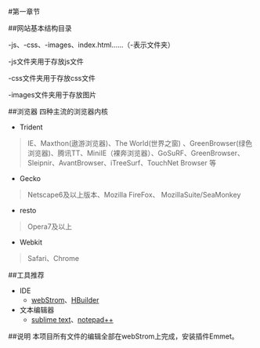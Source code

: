 #第一章节

##网站基本结构目录

-js、-css、-images、index.html……（-表示文件夹）

-js文件夹用于存放js文件

-css文件夹用于存放css文件

-images文件夹用于存放图片

##浏览器
四种主流的浏览器内核

+ Trident
>IE、Maxthon(遨游浏览器)、The World(世界之窗) 、GreenBrowser(绿色浏览器)、腾讯TT、MiniIE（裸奔浏览器）、GoSuRF、GreenBrowser、Sleipnir、AvantBrowser、iTreeSurf、TouchNet Browser 等  

+ Gecko
>Netscape6及以上版本、Mozilla FireFox、 MozillaSuite/SeaMonkey

+ resto
>Opera7及以上 

+ Webkit
>Safari、Chrome 

##工具推荐
+ IDE
	+ [webStrom](http://www.jetbrains.com/webstorm/)、[HBuilder](http://www.dcloud.io)
+ 文本编辑器
	+ [sublime text](http://www.sublimetext.com)、[notepad++](http://notepad-plus.en.softonic.com)

##说明
本项目所有文件的编辑全部在webStrom上完成，安装插件Emmet。
